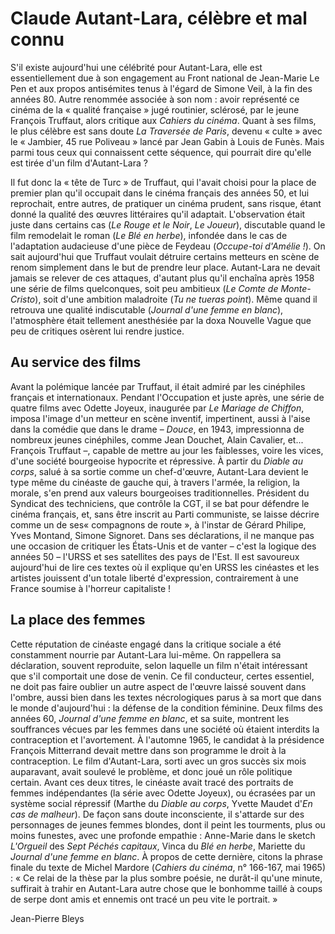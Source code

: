 # Claude Autant-Lara, célèbre et mal connu

S'il existe aujourd'hui une célébrité pour Autant-Lara, elle est essentiellement due à son engagement au Front national de Jean-Marie Le Pen et aux propos antisémites tenus à l'égard de Simone Veil, à la fin des années 80. Autre renommée associée à son nom : avoir représenté ce cinéma de la « qualité française » jugé routinier, sclérosé, par le jeune François Truffaut, alors critique aux _Cahiers du cinéma_. Quant à ses films, le plus célèbre est sans doute _La Traversée de Paris_, devenu « culte » avec le « Jambier, 45 rue Poliveau » lancé par Jean Gabin à Louis de Funès. Mais parmi tous ceux qui connaissent cette séquence, qui pourrait dire qu'elle est tirée d'un film d'Autant-Lara ?

Il fut donc la « tête de Turc » de Truffaut, qui l'avait choisi pour la place de premier plan qu'il occupait dans le cinéma français des années 50, et lui reprochait, entre autres, de pratiquer un cinéma prudent, sans risque, étant donné la qualité des œuvres littéraires qu'il adaptait. L'observation était juste dans certains cas (_Le Rouge et le Noir_, _Le Joueur_), discutable quand le film remodelait le roman (_Le Blé en herbe_), infondée dans le cas de l'adaptation audacieuse d'une pièce de Feydeau (_Occupe-toi d'Amélie !_). On sait aujourd'hui que Truffaut voulait détruire certains metteurs en scène de renom simplement dans le but de prendre leur place. Autant-Lara ne devait jamais se relever de ces attaques, d'autant plus qu'il enchaîna après 1958 une série de films quelconques, soit peu ambitieux (_Le Comte de Monte-Cristo_), soit d'une ambition maladroite (_Tu ne tueras point_). Même quand il retrouva une qualité indiscutable (_Journal d'une femme en blanc_), l'atmosphère était tellement anesthésiée par la doxa Nouvelle Vague que peu de critiques osèrent lui rendre justice.

## Au service des films

Avant la polémique lancée par Truffaut, il était admiré par les cinéphiles français et internationaux. Pendant l'Occupation et juste après, une série de quatre films avec Odette Joyeux, inaugurée par _Le Mariage de Chiffon_, imposa l'image d'un metteur en scène inventif, impertinent, aussi à l'aise dans la comédie que dans le drame – _Douce_, en 1943, impressionna de nombreux jeunes cinéphiles, comme Jean Douchet, Alain Cavalier, et... François Truffaut –, capable de mettre au jour les faiblesses, voire les vices, d'une société bourgeoise hypocrite et répressive. À partir du _Diable au corps_, salué à sa sortie comme un chef-d'œuvre, Autant-Lara devient le type même du cinéaste de gauche qui, à travers l'armée, la religion, la morale, s'en prend aux valeurs bourgeoises traditionnelles. Président du Syndicat des techniciens, que contrôle la CGT, il se bat pour défendre le cinéma français, et, sans être inscrit au Parti communiste, se laisse décrire comme un de ses« compagnons de route », à l'instar de Gérard Philipe, Yves Montand, Simone Signoret. Dans ses déclarations, il ne manque pas une occasion de critiquer les États-Unis et de vanter – c'est la logique des années 50 – l'URSS et ses satellites des pays de l'Est. Il est savoureux aujourd'hui de lire ces textes où il explique qu'en URSS les cinéastes et les artistes jouissent d'un totale liberté d'expression, contrairement à une France soumise à l'horreur capitaliste !

## La place des femmes

Cette réputation de cinéaste engagé dans la critique sociale a été constamment nourrie par Autant-Lara lui-même. On rappellera sa déclaration, souvent reproduite, selon laquelle un film n'était intéressant que s'il comportait une dose de venin. Ce fil conducteur, certes essentiel, ne doit pas faire oublier un autre aspect de l'œuvre laissé souvent dans l'ombre, aussi bien dans les textes nécrologiques parus à sa mort que dans le monde d'aujourd'hui : la défense de la condition féminine. Deux films des années 60, _Journal d'une femme en blanc_, et sa suite, montrent les souffrances vécues par les femmes dans une société où étaient interdits la contraception et l'avortement. À l'automne 1965, le candidat à la présidence François Mitterrand devait mettre dans son programme le droit à la contraception. Le film d'Autant-Lara, sorti avec un gros succès six mois auparavant, avait soulevé le problème, et donc joué un rôle politique certain. Avant ces deux titres, le cinéaste avait tracé des portraits de femmes indépendantes (la série avec Odette Joyeux), ou écrasées par un système social répressif (Marthe du _Diable au corps_, Yvette Maudet d'_En cas de malheur_). De façon sans doute inconsciente, il s'attarde sur des personnages de jeunes femmes blondes, dont il peint les tourments, plus ou moins funestes, avec une profonde empathie : Anne-Marie dans le sketch _L'Orgueil_ des _Sept Péchés capitaux_, Vinca du _Blé en herbe_, Mariette du _Journal d'une femme en blanc_. À propos de cette dernière, citons la phrase finale du texte de Michel Mardore (_Cahiers du cinéma_, n° 166-167, mai 1965) : « Ce relai de la thèse par la plus sombre poésie, ne durât-il qu'une minute, suffirait à trahir en Autant-Lara autre chose que le bonhomme taillé à coups de serpe dont amis et ennemis ont tracé un peu vite le portrait. »

Jean-Pierre Bleys
